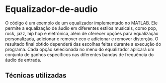# Equalizador-de-audio

O código é um exemplo de um equalizador implementado no MATLAB. Ele permite a equalização de áudio em diferentes estilos musicais, como pop, rock, jazz, hip hop e eletrônica, além de oferecer opções para equalização personalizada, adicionar e remover eco e adicionar e remover distorção. O resultado final obtido dependerá das escolhas feitas durante a execução do programa. Cada opção selecionada no menu do equalizador aplicará um conjunto de ganhos específicos nas diferentes bandas de frequência do áudio de entrada.

## Técnicas utilizadas

